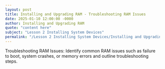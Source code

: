 ```yaml
---
layout: post
title: Installing and Upgrading RAM - Troubleshooting RAM Issues
date: 2025-01-10 12:00:00 -0000
author: Installing and Upgrading RAM
quote: "content here"
subject: "Lesson 2 Installing System Devices"
permalink: "/Lesson 2 Installing System Devices/Installing and Upgrading RAM/Installing and Upgrading RAM - Troubleshooting RAM Issues"
---
```


Troubleshooting RAM Issues: Identify common RAM issues such as failure to boot, system crashes, or memory errors and outline troubleshooting steps.
